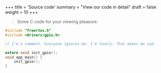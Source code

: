 +++
title = 'Source code'
summary = "View our code in detail"
draft = false
weight = 10
+++

> Some C code for your viewing pleasure. 

``` c
#include "freertos.h"
#include <drivers/gpio.h>

// I'm a comment. Everyone ignores me. I'm lonely. That makes me sad.

extern void init_gpio();
void app_main() {
    init_gpio();
}
```